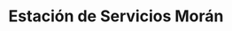 ---
title: "Estación de Servicios Morán"
url: /caracas/estacion-de-servicios-moran/
shop: piezas de automóviles
---